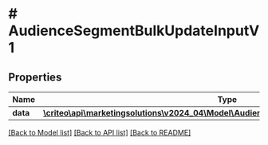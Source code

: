 # # AudienceSegmentBulkUpdateInputV1

## Properties

Name | Type | Description | Notes
------------ | ------------- | ------------- | -------------
**data** | [**\criteo\api\marketingsolutions\v2024_04\Model\AudienceSegmentUpdateEntityV1Resource[]**](AudienceSegmentUpdateEntityV1Resource.md) |  | [optional]

[[Back to Model list]](../../README.md#models) [[Back to API list]](../../README.md#endpoints) [[Back to README]](../../README.md)
